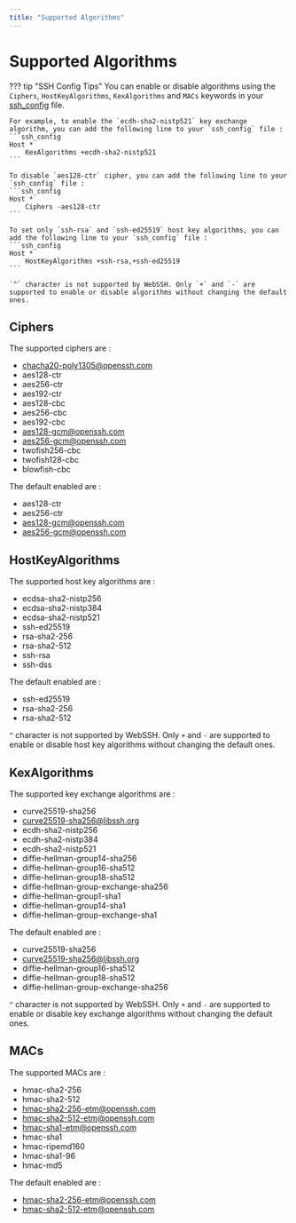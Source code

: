 ```yaml
---
title: "Supported Algorithms"
---
```


# Supported Algorithms
??? tip "SSH Config Tips"
    You can enable or disable algorithms using the `Ciphers`, `HostKeyAlgorithms`, `KexAlgorithms` and `MACs` keywords in your [ssh_config](/documentation/help/SSH/ssh-config-file/) file.

    For example, to enable the `ecdh-sha2-nistp521` key exchange algorithm, you can add the following line to your `ssh_config` file :
    ```ssh_config
    Host *
        KexAlgorithms +ecdh-sha2-nistp521
    ```

    To disable `aes128-ctr` cipher, you can add the following line to your `ssh_config` file :
    ```ssh_config
    Host *
        Ciphers -aes128-ctr
    ```

    To set only `ssh-rsa` and `ssh-ed25519` host key algorithms, you can add the following line to your `ssh_config` file :
    ```ssh_config
    Host *
        HostKeyAlgorithms +ssh-rsa,+ssh-ed25519
    ```
    
    `^` character is not supported by WebSSH. Only `+` and `-` are supported to enable or disable algorithms without changing the default ones.

## Ciphers
The supported ciphers are :

* chacha20-poly1305@openssh.com
* aes128-ctr
* aes256-ctr
* aes192-ctr
* aes128-cbc
* aes256-cbc
* aes192-cbc
* aes128-gcm@openssh.com
* aes256-gcm@openssh.com
* twofish256-cbc
* twofish128-cbc
* blowfish-cbc

The default enabled are :

* aes128-ctr
* aes256-ctr
* aes128-gcm@openssh.com
* aes256-gcm@openssh.com

## HostKeyAlgorithms
The supported host key algorithms are :

* ecdsa-sha2-nistp256
* ecdsa-sha2-nistp384
* ecdsa-sha2-nistp521
* ssh-ed25519
* rsa-sha2-256
* rsa-sha2-512
* ssh-rsa
* ssh-dss

The default enabled are :

* ssh-ed25519
* rsa-sha2-256
* rsa-sha2-512

`^` character is not supported by WebSSH. Only `+` and `-` are supported to enable or disable host key algorithms without changing the default ones.

## KexAlgorithms
The supported key exchange algorithms are :

* curve25519-sha256
* curve25519-sha256@libssh.org
* ecdh-sha2-nistp256
* ecdh-sha2-nistp384
* ecdh-sha2-nistp521
* diffie-hellman-group14-sha256
* diffie-hellman-group16-sha512
* diffie-hellman-group18-sha512
* diffie-hellman-group-exchange-sha256
* diffie-hellman-group1-sha1
* diffie-hellman-group14-sha1
* diffie-hellman-group-exchange-sha1

The default enabled are :

* curve25519-sha256
* curve25519-sha256@libssh.org
* diffie-hellman-group16-sha512
* diffie-hellman-group18-sha512
* diffie-hellman-group-exchange-sha256

`^` character is not supported by WebSSH. Only `+` and `-` are supported to enable or disable key exchange algorithms without changing the default ones.

## MACs
The supported MACs are :

* hmac-sha2-256
* hmac-sha2-512
* hmac-sha2-256-etm@openssh.com
* hmac-sha2-512-etm@openssh.com
* hmac-sha1-etm@openssh.com
* hmac-sha1
* hmac-ripemd160
* hmac-sha1-96
* hmac-md5

The default enabled are :

* hmac-sha2-256-etm@openssh.com
* hmac-sha2-512-etm@openssh.com